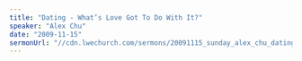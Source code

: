 ```yaml
---
title: "Dating - What’s Love Got To Do With It?"
speaker: "Alex Chu"
date: "2009-11-15"
sermonUrl: "//cdn.lwechurch.com/sermons/20091115_sunday_alex_chu_dating_whats_love_got_to_do_with_it.mp3"
---
```

